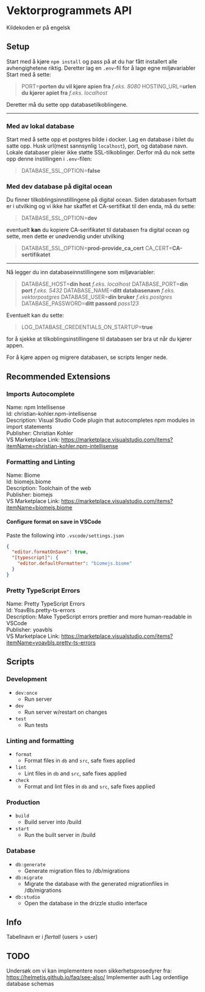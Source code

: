 # Vektorprogrammets API

Kildekoden er på engelsk

## Setup

Start med å kjøre `npm install` og pass på at du har fått installert alle avhengighetene riktig.
Deretter lag en `.env`-fil for å lage egne miljøvariabler
Start med å sette:
> PORT=**porten du vil kjøre apien fra** *f.eks. 8080*
> HOSTING_URL=**urlen du kjører apiet fra** *f.eks. localhost*

Deretter må du sette opp databasetilkoblingene.

---

### Med av lokal database

Start med å sette opp et postgres bilde i docker.
Lag en database i bilet du satte opp.
Husk url(mest sannsynlig `localhost`), port, og database navn.
Lokale databaser pleier ikke støtte SSL-tilkoblinger. Derfor må du nok sette opp denne instillingen i `.env`-filen:
> DATABASE_SSL_OPTION=**false**

### Med dev database på digital ocean

Du finner tilkoblingsinnstillingene på digital ocean.
Siden databasen fortsatt er i utvilking og vi ikke har skaffet et CA-sertifikat til den enda, må du sette:
> DATABASE_SSL_OPTION=**dev**

eventuelt **kan** du kopiere CA-serifikatet til databasen fra digital ocean og sette, men dette er unødvendig under utvilking
> DATABASE_SSL_OPTION=**prod-provide_ca_cert**
> CA_CERT=**CA-sertifikatet**

---

Nå legger du inn databaseinnstillingene som miljøvariabler:
> DATABASE_HOST=**din host** *f.eks. localhost*
> DATABASE_PORT=**din port** *f.eks. 5432*
> DATABASE_NAME=**ditt databasenavn** *f.eks. vektorpostgres*
> DATABASE_USER=**din bruker** *f.eks.postgres*
> DATABASE_PASSWORD=**ditt passord** *pass123*

Eventuelt kan du sette:
>LOG_DATABASE_CREDENTIALS_ON_STARTUP=**true**

for å sjekke at tilkoblingsinstillingene til databasen ser bra ut når du kjører appen.

For å kjøre appen og migrere databasen, se scripts lenger nede.

## Recommended Extensions

### Imports Autocomplete

Name: npm Intellisense\
Id: christian-kohler.npm-intellisense\
Description: Visual Studio Code plugin that autocompletes npm modules in import statements\
Publisher: Christian Kohler\
VS Marketplace Link: <https://marketplace.visualstudio.com/items?itemName=christian-kohler.npm-intellisense>

### Formatting and Linting

Name: Biome\
Id: biomejs.biome\
Description: Toolchain of the web\
Publisher: biomejs\
VS Marketplace Link: <https://marketplace.visualstudio.com/items?itemName=biomejs.biome>

#### Configure format on save in VSCode

Paste the following into `.vscode/settings.json`

```json
{
  "editor.formatOnSave": true,
  "[typescript]": {
    "editor.defaultFormatter": "biomejs.biome"
  }
}
```

### Pretty TypeScript Errors

Name: Pretty TypeScript Errors\
Id: YoavBls.pretty-ts-errors\
Description: Make TypeScript errors prettier and more human-readable in VSCode\
Publisher: yoavbls\
VS Marketplace Link: <https://marketplace.visualstudio.com/items?itemName=yoavbls.pretty-ts-errors>

## Scripts

### Development

- `dev:once`
  - Run server
- `dev`
  - Run server w/restart on changes
- `test`
  - Run tests

### Linting and formatting

- `format`
  - Format files in `db` and `src`, safe fixes applied
- `lint`
  - Lint files in `db` and `src`, safe fixes applied
- `check`
  - Format and lint files in `db` and `src`, safe fixes applied

### Production

- `build`
  - Build server into /build
- `start`
  - Run the built server in /build

### Database

- `db:generate`
  - Generate migration files to /db/migrations
- `db:migrate`
  - Migrate the database with the generated migrationfiles in /db/migrations
- `db:studio`
  - Open the database in the drizzle studio interface

## Info

Tabellnavn er i *flertall* (users > user)

## TODO

Undersøk om vi kan implementere noen sikkerhetsprosedyrer fra: <https://helmetjs.github.io/faq/see-also/>
Implementer auth
Lag ordentlige database schemas
